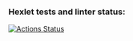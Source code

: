 ### Hexlet tests and linter status:
[![Actions Status](https://github.com/NairiGy/backend-project-6/actions/workflows/hexlet-check.yml/badge.svg)](https://github.com/NairiGy/backend-project-6/actions)
